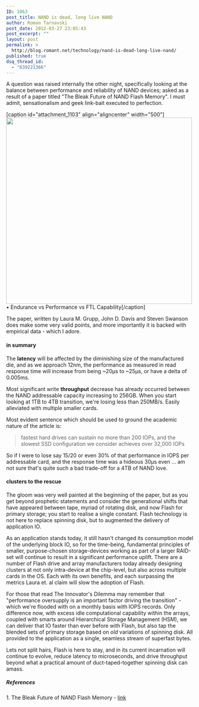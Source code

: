 ```yaml
---
ID: 1063
post_title: NAND is dead, long live NAND
author: Roman Tarnavski
post_date: 2012-03-27 23:05:43
post_excerpt: ""
layout: post
permalink: >
  http://blog.romant.net/technology/nand-is-dead-long-live-nand/
published: true
dsq_thread_id:
  - "639221366"
---
```

A question was raised internally the other night, specifically looking at the balance between performance and reliability of NAND devices; asked as a result of a paper titled "The Bleak Future of NAND Flash Memory". I must admit, sensationalism and geek link-bait executed to perfection.

[caption id="attachment_1103" align="aligncenter" width="500"]<a href="http://blog.romant.net/wp-content/uploads/2012/03/endurance-performance-ftl.png"><img class="size-full wp-image-1103" title="endurance-performance-ftl" src="http://blog.romant.net/wp-content/uploads/2012/03/endurance-performance-ftl.png" alt="" width="500" /></a> • Endurance vs Performance vs FTL Capability[/caption]

The paper, written by Laura M. Grupp, John D. Davis and Steven Swanson does make some very valid points, and more importantly it is backed with <!--more-->empirical data - which I adore.
<h4>in summary</h4>
The <strong>latency</strong> will be affected by the diminishing size of the manufactured die, and as we approach 12nm, the performance as measured in read response time will increase from being ~20µs to ~25µs, or have a delta of 0.005ms.

Most significant write <strong>throughput</strong> decrease has already occurred between the NAND addressable capacity increasing to 256GB. When you start looking at 1TB to 4TB transition, we're losing less than 250MB/s. Easily alleviated with multiple smaller cards.

Most evident sentence which should be used to ground the academic nature of the article is:
<blockquote>fastest hard drives can sustain no more than 200 IOPs, and the slowest SSD configuration we consider achieves over 32,000 IOPs</blockquote>
So if I were to lose say 15/20 or even 30% of that performance in IOPS per addressable card, and the response time was a hideous 30µs even … am not sure that's quite such a bad trade-off for a 4TB of NAND love.
<h4>clusters to the rescue</h4>
The gloom was very well painted at the beginning of the paper, but as you get beyond prophetic statements and consider the generational shifts that have appeared between tape, myriad of rotating disk, and now Flash for primary storage; you start to realise a single constant. Flash technology is not here to replace spinning disk, but to augmented the delivery of application IO.

As an application stands today, it still hasn't changed its consumption model of the underlying block IO, so for the time-being, fundamental principles of smaller, purpose-chosen storage-devices working as part of a larger RAID-set will continue to result in a significant performance uplift. There are a number of Flash drive and array manufacturers today already designing clusters at not only intra-device at the chip-level, but also across multiple cards in the OS. Each with its own benefits, and each surpassing the metrics Laura et. al claim will slow the adoption of Flash.

For those that read The Innovator's Dilemma may remember that "performance oversupply is an important factor driving the transition" - which we're flooded with on a monthly basis with IOPS records. Only difference now, with excess idle computational capability within the arrays, coupled with smarts around Hierarchical Storage Management (HSM), we can deliver that IO faster than ever before with Flash, but also tap the blended sets of primary storage based on <em>old</em> variations of spinning disk. All provided to the application as a single, seamless stream of superfast bytes.

Lets not split hairs, Flash is here to stay, and in its current incarnation will continue to evolve, reduce latency to microseconds, and drive throughput beyond what a practical amount of duct-taped-together spinning disk can amass.
<h5>References</h5>
1. The Bleak Future of NAND Flash Memory - <a href="http://cseweb.ucsd.edu/users/swanson/papers/FAST2012BleakFlash.pdf">link</a>